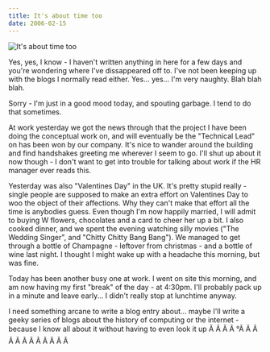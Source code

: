 ```yaml
---
title: It's about time too
date: 2006-02-15
---
```


![It's about time too](https://source.unsplash.com/LuQ2ex5HY3c/1600x900)

Yes, yes, I know - I haven't written anything in here for a few days and you're wondering where I've dissappeared off to. I've not been keeping up with the blogs I normally read either. Yes... yes... I'm very naughty. Blah blah blah.

Sorry - I'm just in a good mood today, and spouting garbage. I tend to do that sometimes.

At work yesterday we got the news through that the project I have been doing the conceptual work on, and will eventually be the "Technical Lead" on has been won by our company. It's nice to wander around the building and find handshakes greeting me wherever I seem to go. I'll shut up about it now though - I don't want to get into trouble for talking about work if the HR manager ever reads this.

Yesterday was also "Valentines Day" in the UK. It's pretty stupid really - single people are supposed to make an extra effort on Valentines Day to woo the object of their affections. Why they can't make that effort all the time is anybodies guess. Even though I'm now happily married, I will admit to buying W flowers, chocolates and a card to cheer her up a bit. I also cooked dinner, and we spent the evening watching silly movies ("The Wedding Singer", and "Chitty Chitty Bang Bang"). We managed to get through a bottle of Champagne - leftover from christmas - and a bottle of wine last night. I thought I might wake up with a headache this morning, but was fine.

Today has been another busy one at work. I went on site this morning, and am now having my first "break" of the day - at 4:30pm. I'll probably pack up in a minute and leave early... I didn't really stop at lunchtime anyway.

I need something arcane to write a blog entry about... maybe I'll write a geeky series of blogs about the history of computing or the internet - because I know all about it without having to even look it up Ã Ã Ã Ã °Ã Ã Ã Ã Ã Ã Ã Ã Ã Ã Ã Ã 